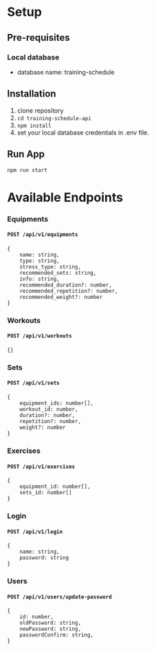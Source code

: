 # Setup
## Pre-requisites
### Local database
- database name: training-schedule

 
## Installation
1. clone repository
2. `cd training-schedule-api`
3. `npm install`
4. set your local database credentials in .env file. 

## Run App
`npm run start`


# Available Endpoints
### Equipments
#### `POST /api/v1/equipments`
```
{
    name: string,
    type: string,
    stress_type: string,
    recommended_sets: string,
    info: string,
    recommended_duration?: number,
    recommended_repetition?: number,
    recommended_weight?: number
}
```

### Workouts
#### `POST /api/v1/workouts`
```
{}
```

### Sets
#### `POST /api/v1/sets`
```
{
    equipment_ids: number[],
    workout_id: number,
    duration?: number,
    repetition?: number,
    weight?: number
}
```

### Exercises
#### `POST /api/v1/exercises`
```
{
    equipment_id: number[],
    sets_id: number[]
}
```

### Login
#### `POST /api/v1/login`
```
{
    name: string,
    password: string
}
```

### Users
#### `POST /api/v1/users/update-password`
```
{
    id: number,
    oldPassword: string,
    newPassword: string,
    passwordConfirm: string,
}
```